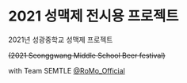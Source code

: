 # 2021 성맥제 전시용 프로젝트
2021년 성광중학교 성맥제 프로젝트

<s>(2021 Seonggwang Middle School Beer festival)</s>

with Team SEMTLE [@RoMo_Official](https://github.com/bluefirewolf534)
